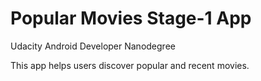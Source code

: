 # Popular Movies Stage-1 App
Udacity Android Developer Nanodegree 

This app helps users discover popular and recent movies.
